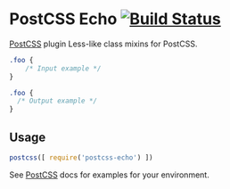 # PostCSS Echo [![Build Status][ci-img]][ci]

[PostCSS] plugin Less-like class mixins for PostCSS.

[PostCSS]: https://github.com/postcss/postcss
[ci-img]:  https://travis-ci.org/sebastiandedeyne/postcss-echo.svg
[ci]:      https://travis-ci.org/sebastiandedeyne/postcss-echo

```css
.foo {
    /* Input example */
}
```

```css
.foo {
  /* Output example */
}
```

## Usage

```js
postcss([ require('postcss-echo') ])
```

See [PostCSS] docs for examples for your environment.
